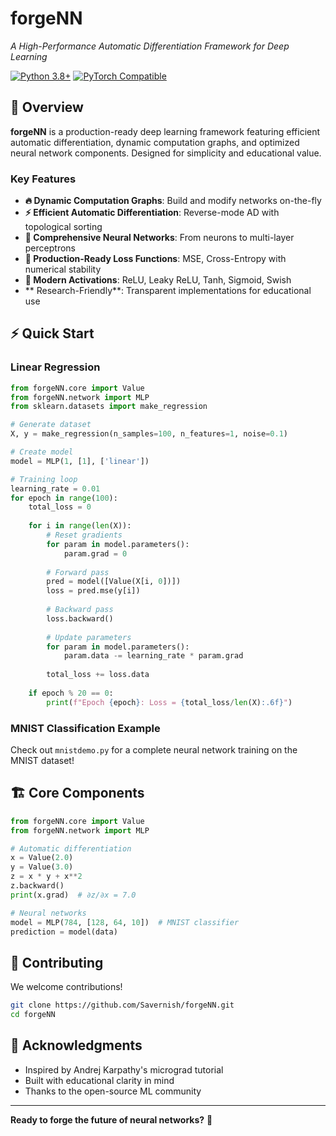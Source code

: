 # forgeNN
*A High-Performance Automatic Differentiation Framework for Deep Learning*

[![Python 3.8+](https://img.shields.io/badge/python-3.8+-blue.svg)](https://www.python.org/downloads/)
[![PyTorch Compatible](https://img.shields.io/badge/API-PyTorch_Compatible-orange.svg)](https://pytorch.org/)

## 🚀 Overview

**forgeNN** is a production-ready deep learning framework featuring efficient automatic differentiation, dynamic computation graphs, and optimized neural network components. Designed for simplicity and educational value.

### Key Features

- **🔥 Dynamic Computation Graphs**: Build and modify networks on-the-fly
- **⚡ Efficient Automatic Differentiation**: Reverse-mode AD with topological sorting
- **🧠 Comprehensive Neural Networks**: From neurons to multi-layer perceptrons
- **🎯 Production-Ready Loss Functions**: MSE, Cross-Entropy with numerical stability
- **🚀 Modern Activations**: ReLU, Leaky ReLU, Tanh, Sigmoid, Swish
- ** Research-Friendly**: Transparent implementations for educational use

## ⚡ Quick Start

### Linear Regression

```python
from forgeNN.core import Value
from forgeNN.network import MLP
from sklearn.datasets import make_regression

# Generate dataset
X, y = make_regression(n_samples=100, n_features=1, noise=0.1)

# Create model
model = MLP(1, [1], ['linear'])

# Training loop
learning_rate = 0.01
for epoch in range(100):
    total_loss = 0
    
    for i in range(len(X)):
        # Reset gradients
        for param in model.parameters():
            param.grad = 0
            
        # Forward pass
        pred = model([Value(X[i, 0])])
        loss = pred.mse(y[i])
        
        # Backward pass
        loss.backward()
        
        # Update parameters
        for param in model.parameters():
            param.data -= learning_rate * param.grad
        
        total_loss += loss.data
    
    if epoch % 20 == 0:
        print(f"Epoch {epoch}: Loss = {total_loss/len(X):.6f}")
```

### MNIST Classification Example

Check out `mnistdemo.py` for a complete neural network training on the MNIST dataset!

## 🏗️ Core Components

```python
from forgeNN.core import Value
from forgeNN.network import MLP

# Automatic differentiation
x = Value(2.0)
y = Value(3.0)  
z = x * y + x**2
z.backward()
print(x.grad)  # ∂z/∂x = 7.0

# Neural networks
model = MLP(784, [128, 64, 10])  # MNIST classifier
prediction = model(data)
```

## 🤝 Contributing

We welcome contributions! 

```bash
git clone https://github.com/Savernish/forgeNN.git
cd forgeNN
```

## 🌟 Acknowledgments

- Inspired by Andrej Karpathy's micrograd tutorial
- Built with educational clarity in mind
- Thanks to the open-source ML community

---

**Ready to forge the future of neural networks?** 🚀